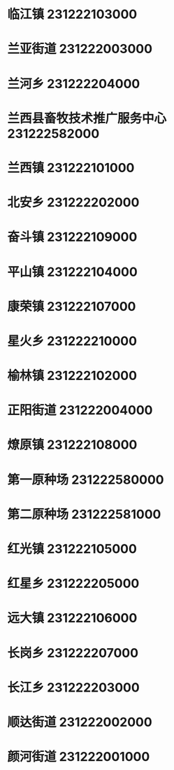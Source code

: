 # 临江镇 231222103000
# 兰亚街道 231222003000
# 兰河乡 231222204000
# 兰西县畜牧技术推广服务中心 231222582000
# 兰西镇 231222101000
# 北安乡 231222202000
# 奋斗镇 231222109000
# 平山镇 231222104000
# 康荣镇 231222107000
# 星火乡 231222210000
# 榆林镇 231222102000
# 正阳街道 231222004000
# 燎原镇 231222108000
# 第一原种场 231222580000
# 第二原种场 231222581000
# 红光镇 231222105000
# 红星乡 231222205000
# 远大镇 231222106000
# 长岗乡 231222207000
# 长江乡 231222203000
# 顺达街道 231222002000
# 颜河街道 231222001000
